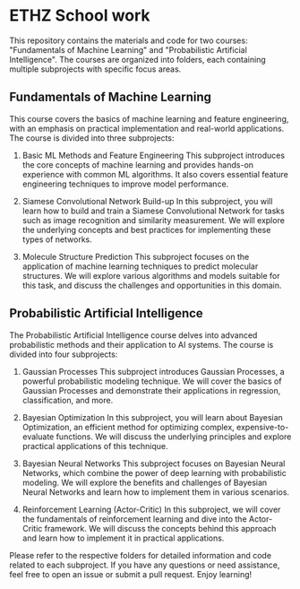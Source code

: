# ETHZ School work
This repository contains the materials and code for two courses: "Fundamentals of Machine Learning" and "Probabilistic Artificial Intelligence". The courses are organized into folders, each containing multiple subprojects with specific focus areas.

## Fundamentals of Machine Learning
This course covers the basics of machine learning and feature engineering, with an emphasis on practical implementation and real-world applications. The course is divided into three subprojects:

1. Basic ML Methods and Feature Engineering
This subproject introduces the core concepts of machine learning and provides hands-on experience with common ML algorithms. It also covers essential feature engineering techniques to improve model performance.

2. Siamese Convolutional Network Build-up
In this subproject, you will learn how to build and train a Siamese Convolutional Network for tasks such as image recognition and similarity measurement. We will explore the underlying concepts and best practices for implementing these types of networks.

3. Molecule Structure Prediction
This subproject focuses on the application of machine learning techniques to predict molecular structures. We will explore various algorithms and models suitable for this task, and discuss the challenges and opportunities in this domain.

## Probabilistic Artificial Intelligence
The Probabilistic Artificial Intelligence course delves into advanced probabilistic methods and their application to AI systems. The course is divided into four subprojects:

1. Gaussian Processes
This subproject introduces Gaussian Processes, a powerful probabilistic modeling technique. We will cover the basics of Gaussian Processes and demonstrate their applications in regression, classification, and more.

2. Bayesian Optimization
In this subproject, you will learn about Bayesian Optimization, an efficient method for optimizing complex, expensive-to-evaluate functions. We will discuss the underlying principles and explore practical applications of this technique.

3. Bayesian Neural Networks
This subproject focuses on Bayesian Neural Networks, which combine the power of deep learning with probabilistic modeling. We will explore the benefits and challenges of Bayesian Neural Networks and learn how to implement them in various scenarios.

4. Reinforcement Learning (Actor-Critic)
In this subproject, we will cover the fundamentals of reinforcement learning and dive into the Actor-Critic framework. We will discuss the concepts behind this approach and learn how to implement it in practical applications.


Please refer to the respective folders for detailed information and code related to each subproject. If you have any questions or need assistance, feel free to open an issue or submit a pull request. Enjoy learning!
